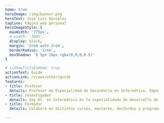 ```yaml
---
home: true
heroImage: /img/banner.png
heroText: José Luis González
tagline: Página web personal
heroImageStyle: {
  maxWidth: '775px',
  # width: '100%',
  display: block,
  margin: '2rem auto 2rem',
  borderRadius: '1rem',
  boxShadow: '0 5px 18px rgba(0,0,0,0.5)'
}

# isShowTitleInHome: true
actionText: Guide
actionLink: /views/other/guide
features:
- title: Profesor
  details: Profesor de Especialidad de Secundaria en Informática. Imparto docencia en los ciclos DAM/DAW y ASIR, en asignaturas de programación y desarrollo.
- title: Investigador
  details: Soy Dr. en Informática en la especialidado de desarrollo de software y sistemas interactivos por la Universidad de Granada.
- title: Formador
  details: Colaboro en distintos cursos, masteres, doctordos y programas especializados sobre desarrollo de software y sistemas interactivos.

---
```

